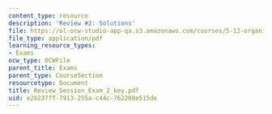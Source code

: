 ```yaml
---
content_type: resource
description: 'Review #2: Solutions'
file: https://ol-ocw-studio-app-qa.s3.amazonaws.com/courses/5-12-organic-chemistry-i-spring-2003/e2b237ff7913255ac44c762208e515de_Review_Session_Exam_2_key.pdf
file_type: application/pdf
learning_resource_types:
- Exams
ocw_type: OCWFile
parent_title: Exams
parent_type: CourseSection
resourcetype: Document
title: Review_Session_Exam_2_key.pdf
uid: e2b237ff-7913-255a-c44c-762208e515de
---
```

